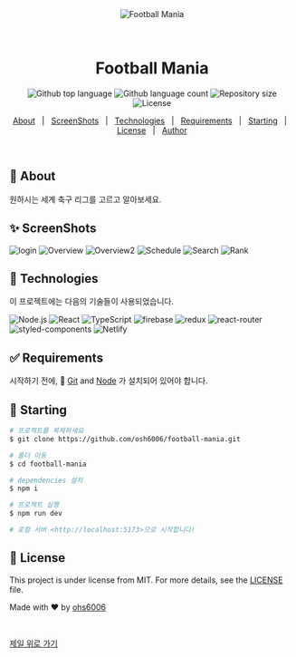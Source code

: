 <div align="center" id="top"> 
  <img src="./.github/app.gif" alt="Football Mania" />

&#xa0;

  <!-- <a href="https://tsr.netlify.app">Demo</a> -->
</div>

<h1 align="center">Football Mania</h1>

<p align="center">
  <img alt="Github top language" src="https://img.shields.io/github/languages/top/osh6006/football-mania?color=56BEB8">

  <img alt="Github language count" src="https://img.shields.io/github/languages/count/osh6006/football-mania?color=56BEB8">

  <img alt="Repository size" src="https://img.shields.io/github/repo-size/osh6006/football-mania?color=56BEB8">

  <img alt="License" src="https://img.shields.io/github/license/osh6006/football-mania?color=56BEB8">

  <!-- <img alt="Github issues" src="https://img.shields.io/github/issues/{{YOUR_GITHUB_USERNAME}}/tsr?color=56BEB8" /> -->

  <!-- <img alt="Github forks" src="https://img.shields.io/github/forks/{{YOUR_GITHUB_USERNAME}}/tsr?color=56BEB8" /> -->

  <!-- <img alt="Github stars" src="https://img.shields.io/github/stars/{{YOUR_GITHUB_USERNAME}}/tsr?color=56BEB8" /> -->
</p>

<!-- Status -->

<!-- <h4 align="center">
	🚧  Tsr 🚀 Under construction...  🚧
</h4>

<hr> -->

<p align="center">
  <a href="#dart-about">About</a> &#xa0; | &#xa0; 
  <a href="#sparkles-features">ScreenShots</a> &#xa0; | &#xa0;
  <a href="#rocket-technologies">Technologies</a> &#xa0; | &#xa0;
  <a href="#white_check_mark-requirements">Requirements</a> &#xa0; | &#xa0;
  <a href="#checkered_flag-starting">Starting</a> &#xa0; | &#xa0;
  <a href="#memo-license">License</a> &#xa0; | &#xa0;
  <a href="https://github.com/osh6006" target="_blank">Author</a>
</p>

<br>

## :dart: About

원하시는 세계 축구 리그를 고르고 알아보세요.

## :sparkles: ScreenShots
![login](https://github.com/osh6006/football-mania/assets/56256924/b6582e34-c893-412f-9c6a-ab074f6846a0)
![Overview](https://github.com/osh6006/football-mania/assets/56256924/2c99c7fe-3562-42d9-abaa-248636bd77ba)
![Overview2](https://github.com/osh6006/football-mania/assets/56256924/ae9431c2-667f-4934-8d85-bffc67115006)
![Schedule](https://github.com/osh6006/football-mania/assets/56256924/484e88af-865e-476d-ade9-9b17121f1e91)
![Search](https://github.com/osh6006/football-mania/assets/56256924/bc2dcf74-5612-4054-b8f1-bcf978eec551)
![Rank](https://github.com/osh6006/football-mania/assets/56256924/fbece9a7-a990-47ea-a40e-5bb1f078e0d0)


## :rocket: Technologies

이 프로젝트에는 다음의 기술들이 사용되었습니다.

![Node.js](https://img.shields.io/badge/Node.js-43853D?style=for-the-badge&logo=node.js&logoColor=white)
![React](https://img.shields.io/badge/React-20232A?style=for-the-badge&logo=react&logoColor=61DAFB)
![TypeScript](https://img.shields.io/badge/TypeScript-007ACC?style=for-the-badge&logo=typescript&logoColor=white)
![firebase](https://img.shields.io/badge/Firebase-039BE5?style=for-the-badge&logo=Firebase&logoColor=white)
![redux](https://img.shields.io/badge/Redux-593D88?style=for-the-badge&logo=redux&logoColor=white)
![react-router](https://img.shields.io/badge/React_Router-CA4245?style=for-the-badge&logo=react-router&logoColor=white)
![styled-components](https://img.shields.io/badge/styled--components-DB7093?style=for-the-badge&logo=styled-components&logoColor=white)
![Netlify](https://img.shields.io/badge/Netlify-00C7B7?style=for-the-badge&logo=netlify&logoColor=white)

## :white_check_mark: Requirements

시작하기 전에, :checkered_flag: [Git](https://git-scm.com) and [Node](https://nodejs.org/en/) 가 설치되어 있어야 합니다.

## :checkered_flag: Starting

```bash
# 프로젝트를 복제하세요
$ git clone https://github.com/osh6006/football-mania.git

# 폴더 이동
$ cd football-mania

# dependencies 설치
$ npm i

# 프로젝트 실행
$ npm run dev

# 로컬 서버 <http://localhost:5173>으로 시작합니다!
```

## :memo: License

This project is under license from MIT. For more details, see the [LICENSE](LICENSE.md) file.

Made with :heart: by <a href="https://github.com/osh6006" target="_blank">ohs6006</a>

&#xa0;

<a href="#top">제일 위로 가기</a>
